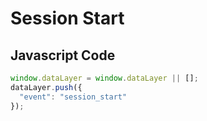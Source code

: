 # Session Start

### 

## Javascript Code
```js
window.dataLayer = window.dataLayer || [];
dataLayer.push({
  "event": "session_start"
});
```








